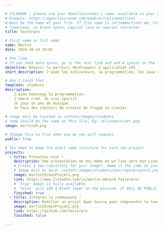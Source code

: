 ```yaml
---

# FILENAME : please use your OpenClassrooms's name, available in your url.
# Example: https://openclassrooms.com/membres/celinemartinet
# must be the name of your file. If file name is celinemartinet.md, title is celinemartinet.
# lowercase, no blank space, Capital case or special character.
title: Fasterpro

# First name or full name
name: Martin
date: 2019-10-24 10:02

# One line.
# If you need more space, go to the next line and add 4 spaces on the left, as in 'description'.
objective: Réussir le parcours développeur d'application iOS
short_description: J'aime les ordinateurs, la programmation, les jeux vidéo

# don't touch that
template: students
description:
    J'aime beaucoup la programmation.
    J'adore créé. Je suis sportif.
    Je jous un peu de musique.
    Je fais des concours de vitesse de frappe au clavier.
    
# image must be located in content/images/students
# name should be the same as this file. Eg: celinemartinet.png
image: martin29.png

# Change this to True when you do you pull request.
public: True

# You need to keep the exact same structure for each new project.
projects:
  - title: Présentez-vous !
    description: Une présentation de moi-même et un lien vers mon LinkedIn.
    # Create a new repository for your images. Name it the same as your nickname and profile picture.
    # Image must be here: content/images/students/yourrepo/project1.png
    image: martin29/monProjet1.png
    link: https://www.linkedin.com/in/martin-ménard-fasterpro/
    # 'true' makes it fully available.
    # 'false' will add a black layer on the picture. IT WILL BE PUBLIC!
    finished: true
  - title: Intégrez la communauté !
    description: Modifier un projet Open Source pour comprendre le fonctionnement de Git, de Github et des pull requests. 
    image: martin29/monProjet2.png
    link: https://github.com/Fasterpro
    finished: false
  
---
```

